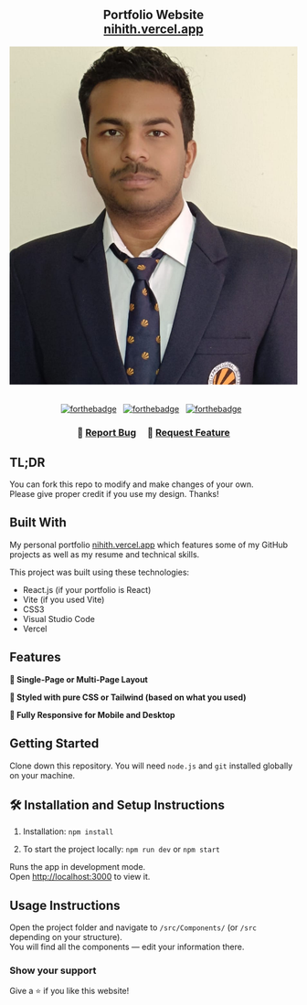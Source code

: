 <h2 align="center">
  Portfolio Website <br/>
  <a href="https://my-portfolio-drab-three-68.vercel.app/" target="_blank">nihith.vercel.app</a>
</h2>
<div align="center">
  <img alt="Demo" src="./src/Assets/Projects/MyPhoto.jpg" />
</div>

<br/>

<center>

[![forthebadge](https://forthebadge.com/images/badges/built-with-love.svg)](https://forthebadge.com) &nbsp;
[![forthebadge](https://forthebadge.com/images/badges/made-with-javascript.svg)](https://forthebadge.com) &nbsp;
[![forthebadge](https://forthebadge.com/images/badges/open-source.svg)](https://forthebadge.com) &nbsp;

</center>

<h3 align="center">
    🔹
    <a href="https://github.com/Nihith2/my-portfolio/issues">Report Bug</a> &nbsp; &nbsp;
    🔹
    <a href="https://github.com/Nihith2/my-portfolio/issues">Request Feature</a>
</h3>

## TL;DR

You can fork this repo to modify and make changes of your own.  
Please give proper credit if you use my design. Thanks!

## Built With

My personal portfolio [nihith.vercel.app](https://my-portfolio-drab-three-68.vercel.app/) which features some of my GitHub projects as well as my resume and technical skills.

This project was built using these technologies:

- React.js (if your portfolio is React)
- Vite (if you used Vite)
- CSS3
- Visual Studio Code
- Vercel

## Features

**📖 Single-Page or Multi-Page Layout**

**🎨 Styled with pure CSS or Tailwind (based on what you used)**

**📱 Fully Responsive for Mobile and Desktop**

## Getting Started

Clone down this repository. You will need `node.js` and `git` installed globally on your machine.

## 🛠 Installation and Setup Instructions

1. Installation: `npm install`

2. To start the project locally: `npm run dev` or `npm start`

Runs the app in development mode.  
Open [http://localhost:3000](http://localhost:3000) to view it.

## Usage Instructions

Open the project folder and navigate to `/src/Components/` (or `/src` depending on your structure).  
You will find all the components — edit your information there.

### Show your support

Give a ⭐️ if you like this website!

